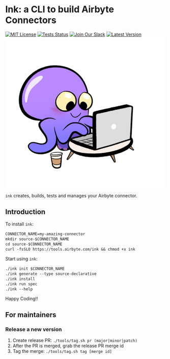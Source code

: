 # Ink: a CLI to build Airbyte Connectors

[![MIT License](https://img.shields.io/badge/license-MIT-brightgreen)](https://github.com/michel-tricot/ink)
[![Tests Status](https://img.shields.io/github/workflow/status/michel-tricot/ink/build)](https://github.com/michel-tricot/ink/workflows/build/badge.svg?branch=master&event=push)
[![Join Our Slack](https://img.shields.io/static/v1?message=Join%20our%20Slack&logo=slack&color=blueviolet&labelColor=grey&label=)](https://slack.airbyte.com)
[![Latest Version](https://img.shields.io/github/v/release/michel-tricot/ink)](https://github.com/michel-tricot/ink)
![alt text](./assets/octavia-working-without-background.png)

`ink` creates, builds, tests and manages your Airbyte connector.

## Introduction

To install `ink`: 
```
CONNECTOR_NAME=my-amazing-connector
mkdir source-$CONNECTOR_NAME 
cd source-$CONNECTOR_NAME
curl -fsSLO https://tools.airbyte.com/ink && chmod +x ink
```

Start using `ink`:
```
./ink init $CONNECTOR_NAME
./ink generate --type source-declarative
./ink install
./ink run spec
./ink --help
```

Happy Coding!!

## For maintainers
### Release a new version
1. Create release PR: `./tools/tag.sh pr (major|minor|patch)`
2. After the PR is merged, grab the release PR merge id
3. Tag the merge: `./tools/tag.sh tag [merge id]`
